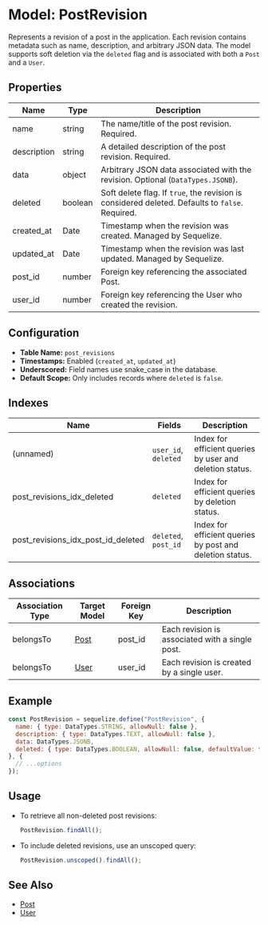 # Model: PostRevision

Represents a revision of a post in the application. Each revision contains metadata such as name, description, and arbitrary JSON data. The model supports soft deletion via the `deleted` flag and is associated with both a `Post` and a `User`.

## Properties

| Name         | Type      | Description                                                                 |
|--------------|-----------|-----------------------------------------------------------------------------|
| name         | string    | The name/title of the post revision. Required.                              |
| description  | string    | A detailed description of the post revision. Required.                      |
| data         | object    | Arbitrary JSON data associated with the revision. Optional (`DataTypes.JSONB`). |
| deleted      | boolean   | Soft delete flag. If `true`, the revision is considered deleted. Defaults to `false`. Required. |
| created_at   | Date      | Timestamp when the revision was created. Managed by Sequelize.              |
| updated_at   | Date      | Timestamp when the revision was last updated. Managed by Sequelize.          |
| post_id      | number    | Foreign key referencing the associated Post.                                |
| user_id      | number    | Foreign key referencing the User who created the revision.                  |

## Configuration

- **Table Name:** `post_revisions`
- **Timestamps:** Enabled (`created_at`, `updated_at`)
- **Underscored:** Field names use snake_case in the database.
- **Default Scope:** Only includes records where `deleted` is `false`.

## Indexes

| Name                                 | Fields                    | Description                                  |
|-------------------------------------- |--------------------------|----------------------------------------------|
| (unnamed)                            | `user_id`, `deleted`     | Index for efficient queries by user and deletion status. |
| post_revisions_idx_deleted           | `deleted`                | Index for efficient queries by deletion status. |
| post_revisions_idx_post_id_deleted   | `deleted`, `post_id`     | Index for efficient queries by post and deletion status. |

## Associations

| Association Type | Target Model | Foreign Key | Description                                      |
|------------------|--------------|-------------|--------------------------------------------------|
| belongsTo        | [Post](./Post.md) | post_id     | Each revision is associated with a single post.   |
| belongsTo        | [User](./User.md) | user_id     | Each revision is created by a single user.        |

## Example

```javascript
const PostRevision = sequelize.define("PostRevision", {
  name: { type: DataTypes.STRING, allowNull: false },
  description: { type: DataTypes.TEXT, allowNull: false },
  data: DataTypes.JSONB,
  deleted: { type: DataTypes.BOOLEAN, allowNull: false, defaultValue: false }
}, {
  // ...options
});
```

## Usage

- To retrieve all non-deleted post revisions:
  ```javascript
  PostRevision.findAll();
  ```
- To include deleted revisions, use an unscoped query:
  ```javascript
  PostRevision.unscoped().findAll();
  ```

## See Also

- [Post](./Post.md)
- [User](./User.md)